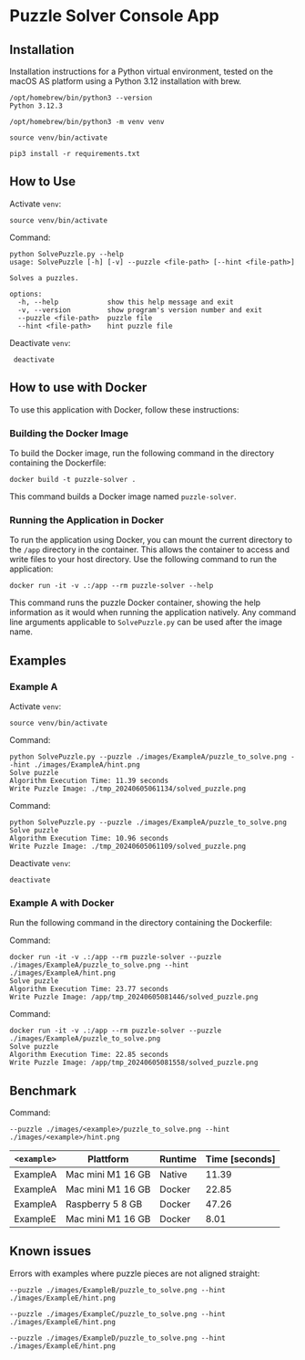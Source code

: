 # Puzzle Solver Console App

## Installation

Installation instructions for a Python virtual environment, tested on the macOS AS platform using a Python 3.12 installation with brew.

    /opt/homebrew/bin/python3 --version
    Python 3.12.3

    /opt/homebrew/bin/python3 -m venv venv

    source venv/bin/activate

    pip3 install -r requirements.txt

## How to Use 

Activate `venv`:

    source venv/bin/activate

Command:

    python SolvePuzzle.py --help
    usage: SolvePuzzle [-h] [-v] --puzzle <file-path> [--hint <file-path>]
    
    Solves a puzzles.
    
    options:
      -h, --help            show this help message and exit
      -v, --version         show program's version number and exit
      --puzzle <file-path>  puzzle file
      --hint <file-path>    hint puzzle file

Deactivate `venv`:

     deactivate

## How to use with Docker

To use this application with Docker, follow these instructions:

### Building the Docker Image

To build the Docker image, run the following command in the directory containing the Dockerfile:

    docker build -t puzzle-solver .

This command builds a Docker image named `puzzle-solver`.

### Running the Application in Docker

To run the application using Docker, you can mount the current directory to the `/app` directory in the container. This allows the container to access and write files to your host directory. Use the following command to run the application:

    docker run -it -v .:/app --rm puzzle-solver --help

This command runs the puzzle Docker container, showing the help information as it would when running the application natively. Any command line arguments applicable to `SolvePuzzle.py` can be used after the image name.

## Examples

### Example A

Activate `venv`:

    source venv/bin/activate

Command:
      
    python SolvePuzzle.py --puzzle ./images/ExampleA/puzzle_to_solve.png --hint ./images/ExampleA/hint.png
    Solve puzzle
    Algorithm Execution Time: 11.39 seconds
    Write Puzzle Image: ./tmp_20240605061134/solved_puzzle.png

Command:
      
    python SolvePuzzle.py --puzzle ./images/ExampleA/puzzle_to_solve.png
    Solve puzzle
    Algorithm Execution Time: 10.96 seconds
    Write Puzzle Image: ./tmp_20240605061109/solved_puzzle.png

Deactivate `venv`:

    deactivate

### Example A with Docker

Run the following command in the directory containing the Dockerfile:

Command:
      
    docker run -it -v .:/app --rm puzzle-solver --puzzle ./images/ExampleA/puzzle_to_solve.png --hint ./images/ExampleA/hint.png
    Solve puzzle
    Algorithm Execution Time: 23.77 seconds
    Write Puzzle Image: /app/tmp_20240605081446/solved_puzzle.png

Command:
      
    docker run -it -v .:/app --rm puzzle-solver --puzzle ./images/ExampleA/puzzle_to_solve.png
    Solve puzzle
    Algorithm Execution Time: 22.85 seconds
    Write Puzzle Image: /app/tmp_20240605081558/solved_puzzle.png

## Benchmark

Command:

    --puzzle ./images/<example>/puzzle_to_solve.png --hint ./images/<example>/hint.png

| `<example>` | Plattform | Runtime | Time [seconds] |
| --- | --- | --- | --- |
| ExampleA | Mac mini M1 16 GB | Native | 11.39  |
| ExampleA | Mac mini M1 16 GB | Docker | 22.85  |
| ExampleA | Raspberry 5 8 GB | Docker | 47.26 |
| ExampleE | Mac mini M1 16 GB | Docker | 8.01  |

## Known issues

Errors with examples where puzzle pieces are not aligned straight:

    --puzzle ./images/ExampleB/puzzle_to_solve.png --hint ./images/ExampleE/hint.png

    --puzzle ./images/ExampleC/puzzle_to_solve.png --hint ./images/ExampleE/hint.png

    --puzzle ./images/ExampleD/puzzle_to_solve.png --hint ./images/ExampleE/hint.png